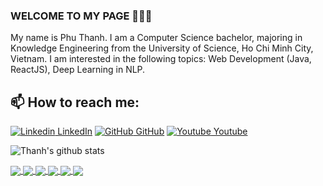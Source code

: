 ### WELCOME TO MY PAGE 👋👋👋
My name is Phu Thanh. I am a Computer Science bachelor, majoring in Knowledge Engineering from the University of Science, Ho Chi Minh City, Vietnam. I am interested in the following topics: Web Development (Java, ReactJS), Deep Learning in NLP.<br>
## 📫 How to reach me: 

[![Linkedin](https://i.stack.imgur.com/gVE0j.png) LinkedIn](https://www.linkedin.com/in/phuthanhle/) [![GitHub](https://i.stack.imgur.com/tskMh.png) GitHub](https://github.com/LePhuThanh) [![Youtube]() Youtube](https://www.youtube.com/@hoamipubgm73)


![Thanh's github stats](https://github-readme-stats-git-masterrstaa-rickstaa.vercel.app/api?username=LePhuThanh&show_icons=true&theme=tokyonight&hide=contribs,prs,issues)

<a href="https://github.com/LePhuThanh/SpringMVC_CRUD_JSP/">
  <img align="center" src="https://github-readme-stats.anuraghazra1.vercel.app/api/pin/?username=LePhuThanh&repo=SpringMVC_CRUD_JSP&theme=radical" />
</a>  

<a href="https://github.com/LePhuThanh/Spring-boot-tutorial/">
  <img align="center" src="https://github-readme-stats.anuraghazra1.vercel.app/api/pin/?username=LePhuThanh&repo=Spring-boot-tutorial&theme=cobalt" />
</a>  

<a href="https://github.com/LePhuThanh/Project-react-basic/">
  <img align="center" src="https://github-readme-stats.anuraghazra1.vercel.app/api/pin/?username=LePhuThanh&repo=Project-react-basic&theme=merko" />
</a>

<a href="https://github.com/LePhuThanh/tutorial-typescript/">
  <img align="center" src="https://github-readme-stats.anuraghazra1.vercel.app/api/pin/?username=LePhuThanh&repo=tutorial-typescript&theme=gruvbox" />
</a>    

<a href="https://github.com/LePhuThanh/demoDocker/">
  <img align="center" src="https://github-readme-stats.anuraghazra1.vercel.app/api/pin/?username=LePhuThanh&repo=demoDocker&theme=onedark" />
</a>    


<a href="https://github.com/LePhuThanh/chatterbot/">
  <img align="center" src="https://github-readme-stats.anuraghazra1.vercel.app/api/pin/?username=LePhuThanh&repo=chatterbot&theme=synthwave" />
</a>   
<!--Reference: https://github.com/anuraghazra/github-readme-stats-->
